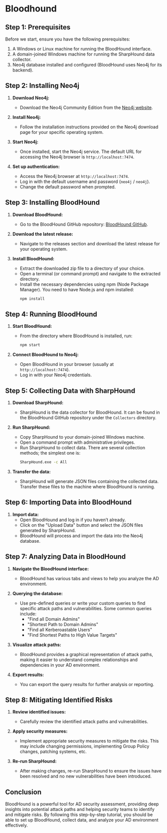 # Bloodhound

## Step 1: Prerequisites

Before we start, ensure you have the following prerequisites:

1. A Windows or Linux machine for running the BloodHound interface.
2. A domain-joined Windows machine for running the SharpHound data collector.
3. Neo4j database installed and configured (BloodHound uses Neo4j for its backend).

## Step 2: Installing Neo4j

1. **Download Neo4j:**
   - Download the Neo4j Community Edition from the [Neo4j website](https://neo4j.com/download/).

2. **Install Neo4j:**
   - Follow the installation instructions provided on the Neo4j download page for your specific operating system.

3. **Start Neo4j:**
   - Once installed, start the Neo4j service. The default URL for accessing the Neo4j browser is `http://localhost:7474`.

4. **Set up authentication:**
   - Access the Neo4j browser at `http://localhost:7474`.
   - Log in with the default username and password (`neo4j` / `neo4j`).
   - Change the default password when prompted.

## Step 3: Installing BloodHound

1. **Download BloodHound:**
   - Go to the BloodHound GitHub repository: [BloodHound GitHub](https://github.com/BloodHoundAD/BloodHound).

2. **Download the latest release:**
   - Navigate to the releases section and download the latest release for your operating system.

3. **Install BloodHound:**
   - Extract the downloaded zip file to a directory of your choice.
   - Open a terminal (or command prompt) and navigate to the extracted directory.
   - Install the necessary dependencies using npm (Node Package Manager). You need to have Node.js and npm installed:
     ```bash
     npm install
     ```

## Step 4: Running BloodHound

1. **Start BloodHound:**
   - From the directory where BloodHound is installed, run:
     ```bash
     npm start
     ```

2. **Connect BloodHound to Neo4j:**
   - Open BloodHound in your browser (usually at `http://localhost:7474`).
   - Log in with your Neo4j credentials.

## Step 5: Collecting Data with SharpHound

1. **Download SharpHound:**
   - SharpHound is the data collector for BloodHound. It can be found in the BloodHound GitHub repository under the `Collectors` directory.

2. **Run SharpHound:**
   - Copy SharpHound to your domain-joined Windows machine.
   - Open a command prompt with administrative privileges.
   - Run SharpHound to collect data. There are several collection methods; the simplest one is:
     ```bash
     SharpHound.exe -c All
     ```

3. **Transfer the data:**
   - SharpHound will generate JSON files containing the collected data. Transfer these files to the machine where BloodHound is running.

## Step 6: Importing Data into BloodHound

1. **Import data:**
   - Open BloodHound and log in if you haven’t already.
   - Click on the "Upload Data" button and select the JSON files generated by SharpHound.
   - BloodHound will process and import the data into the Neo4j database.

## Step 7: Analyzing Data in BloodHound

1. **Navigate the BloodHound interface:**
   - BloodHound has various tabs and views to help you analyze the AD environment.

2. **Querying the database:**
   - Use pre-defined queries or write your custom queries to find specific attack paths and vulnerabilities. Some common queries include:
     - "Find all Domain Admins"
     - "Shortest Path to Domain Admins"
     - "Find all Kerberoastable Users"
     - "Find Shortest Paths to High Value Targets"

3. **Visualize attack paths:**
   - BloodHound provides a graphical representation of attack paths, making it easier to understand complex relationships and dependencies in your AD environment.

4. **Export results:**
   - You can export the query results for further analysis or reporting.

## Step 8: Mitigating Identified Risks

1. **Review identified issues:**
   - Carefully review the identified attack paths and vulnerabilities.

2. **Apply security measures:**
   - Implement appropriate security measures to mitigate the risks. This may include changing permissions, implementing Group Policy changes, patching systems, etc.

3. **Re-run SharpHound:**
   - After making changes, re-run SharpHound to ensure the issues have been resolved and no new vulnerabilities have been introduced.

## Conclusion

BloodHound is a powerful tool for AD security assessment, providing deep insights into potential attack paths and helping security teams to identify and mitigate risks. By following this step-by-step tutorial, you should be able to set up BloodHound, collect data, and analyze your AD environment effectively.

